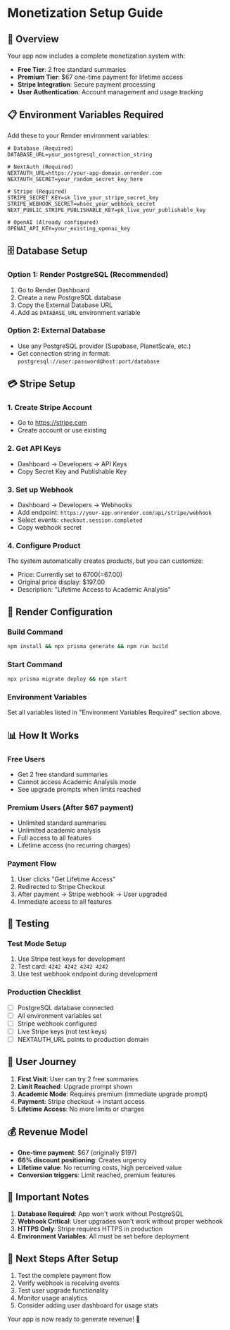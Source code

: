 # Monetization Setup Guide

## 🚀 Overview
Your app now includes a complete monetization system with:
- **Free Tier**: 2 free standard summaries
- **Premium Tier**: $67 one-time payment for lifetime access
- **Stripe Integration**: Secure payment processing
- **User Authentication**: Account management and usage tracking

## 📋 Environment Variables Required

Add these to your Render environment variables:

```env
# Database (Required)
DATABASE_URL=your_postgresql_connection_string

# NextAuth (Required)
NEXTAUTH_URL=https://your-app-domain.onrender.com
NEXTAUTH_SECRET=your_random_secret_key_here

# Stripe (Required)
STRIPE_SECRET_KEY=sk_live_your_stripe_secret_key
STRIPE_WEBHOOK_SECRET=whsec_your_webhook_secret
NEXT_PUBLIC_STRIPE_PUBLISHABLE_KEY=pk_live_your_publishable_key

# OpenAI (Already configured)
OPENAI_API_KEY=your_existing_openai_key
```

## 🗄️ Database Setup

### Option 1: Render PostgreSQL (Recommended)
1. Go to Render Dashboard
2. Create a new PostgreSQL database
3. Copy the External Database URL
4. Add as `DATABASE_URL` environment variable

### Option 2: External Database
- Use any PostgreSQL provider (Supabase, PlanetScale, etc.)
- Get connection string in format: `postgresql://user:password@host:port/database`

## 💳 Stripe Setup

### 1. Create Stripe Account
- Go to https://stripe.com
- Create account or use existing

### 2. Get API Keys
- Dashboard → Developers → API Keys
- Copy Secret Key and Publishable Key

### 3. Set up Webhook
- Dashboard → Developers → Webhooks
- Add endpoint: `https://your-app.onrender.com/api/stripe/webhook`
- Select events: `checkout.session.completed`
- Copy webhook secret

### 4. Configure Product
The system automatically creates products, but you can customize:
- Price: Currently set to $6700 (=$67.00)
- Original price display: $197.00
- Description: "Lifetime Access to Academic Analysis"

## 🔧 Render Configuration

### Build Command
```bash
npm install && npx prisma generate && npm run build
```

### Start Command  
```bash
npx prisma migrate deploy && npm start
```

### Environment Variables
Set all variables listed in "Environment Variables Required" section above.

## 📊 How It Works

### Free Users
- Get 2 free standard summaries
- Cannot access Academic Analysis mode
- See upgrade prompts when limits reached

### Premium Users (After $67 payment)
- Unlimited standard summaries
- Unlimited academic analysis
- Full access to all features
- Lifetime access (no recurring charges)

### Payment Flow
1. User clicks "Get Lifetime Access"
2. Redirected to Stripe Checkout
3. After payment → Stripe webhook → User upgraded
4. Immediate access to all features

## 🧪 Testing

### Test Mode Setup
1. Use Stripe test keys for development
2. Test card: `4242 4242 4242 4242`
3. Use test webhook endpoint during development

### Production Checklist
- [ ] PostgreSQL database connected
- [ ] All environment variables set
- [ ] Stripe webhook configured
- [ ] Live Stripe keys (not test keys)
- [ ] NEXTAUTH_URL points to production domain

## 🔗 User Journey

1. **First Visit**: User can try 2 free summaries
2. **Limit Reached**: Upgrade prompt shown
3. **Academic Mode**: Requires premium (immediate upgrade prompt)
4. **Payment**: Stripe checkout → instant access
5. **Lifetime Access**: No more limits or charges

## 💰 Revenue Model
- **One-time payment**: $67 (originally $197)
- **66% discount positioning**: Creates urgency
- **Lifetime value**: No recurring costs, high perceived value
- **Conversion triggers**: Limit reached, premium features

## 🚨 Important Notes

1. **Database Required**: App won't work without PostgreSQL
2. **Webhook Critical**: User upgrades won't work without proper webhook
3. **HTTPS Only**: Stripe requires HTTPS in production
4. **Environment Variables**: All must be set before deployment

## 🎯 Next Steps After Setup

1. Test the complete payment flow
2. Verify webhook is receiving events
3. Test user upgrade functionality
4. Monitor usage analytics
5. Consider adding user dashboard for usage stats

Your app is now ready to generate revenue! 🎉